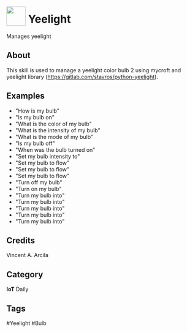 # <img src="https://raw.githack.com/FortAwesome/Font-Awesome/master/svgs/solid/lightbulb.svg" card_color="#FD9E66" width="50" height="50" style="vertical-align:bottom"/> Yeelight
Manages yeelight

## About
This skill is used to manage a yeelight color bulb 2 using mycroft and yeelight library (https://gitlab.com/stavros/python-yeelight).

## Examples
* "How is my bulb"
* "Is my bulb on"
* "What is the color of my bulb"
* "What is the intensity of my bulb"
* "What is the mode of my bulb"
* "Is my bulb off"
* "When was the bulb turned on"
* "Set my bulb intensity to"
* "Set my bulb to flow"
* "Set my bulb to flow"
* "Set my bulb to flow"
* "Turn off my bulb"
* "Turn on my bulb"
* "Turn my bulb into"
* "Turn my bulb into"
* "Turn my bulb into"
* "Turn my bulb into"
* "Turn my bulb into"

## Credits
Vincent A. Arcila

## Category
**IoT**
Daily

## Tags
#Yeelight
#Bulb

